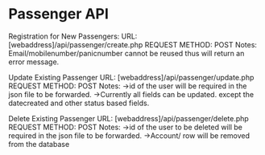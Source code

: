 # Passenger API

Registration for New Passengers:
URL: [webaddress]/api/passenger/create.php
REQUEST METHOD: POST
Notes: Email/mobilenumber/panicnumber cannot be reused thus will return an error message.

Update Existing Passenger
URL: [webaddress]/api/passenger/update.php
REQUEST METHOD: POST
Notes:
->id of the user will be required in the json file to be forwarded.
->Currently all fields can be updated. except the datecreated and other status based fields.   


Delete Existing Passenger
URL: [webaddress]/api/passenger/delete.php
REQUEST METHOD: POST
Notes: 
->id of the user to be deleted will be required in the json file to be forwarded.
->Account/ row will be removed from the database

